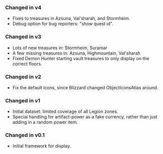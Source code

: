 ### Changed in v4

* Fixes to treasures in Azsuna, Val'sharah, and Stormheim.
* Debug option for bug reporters: "show quest id".

### Changed in v3

* Lots of new treasures in: Stormheim, Suramar
* A few missing treasures in: Azsuna, Highmountain, Val'sharah
* Fixed Demon Hunter starting vault treasures to only display on the correct floors.

### Changed in v2

* Fix the default icons, since Blizzard changed ObjectIconsAtlas around.

### Changed in v1

* Initial dataset: limited coverage of all Legion zones.
* Special handling for artifact-power as a fake currency, rather than just adding in a random power item.

### Changed in v0.1

* Initial framework for display.
